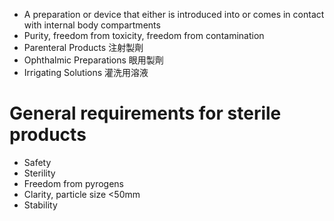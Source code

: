 - A preparation or device that either is introduced into or comes in contact with internal body compartments 
- Purity, freedom from toxicity, freedom from contamination
- Parenteral Products 注射製劑 
- Ophthalmic Preparations 眼用製劑 
- Irrigating Solutions 灌洗用溶液
# General requirements for sterile products
- Safety 
- Sterility 
- Freedom from pyrogens 
- Clarity, particle size <50mm 
- Stability